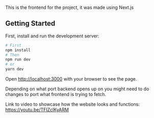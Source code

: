 This is the frontend for the project, it was made using Next.js

## Getting Started

First, install and run the development server:

```bash
# First
npm install
# Then
npm run dev
# or
yarn dev
```
Open [http://localhost:3000](http://localhost:3000) with your browser to see the page.

Depending on what port backend opens up on you might need to do changes to port what frontend is trying to fetch.

Link to video to showcase how the website looks and functions:
https://youtu.be/TFIZclKyARM




